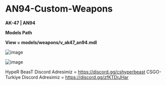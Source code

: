 # AN94-Custom-Weapons

**AK-47 | AN94**

**Models Path**

**View = models/weapons/v_ak47_an94.mdl**

![image](https://user-images.githubusercontent.com/66871022/161450459-c61f3e49-8e8b-41ae-b8f4-78bc73ad68e8.png)

![image](https://user-images.githubusercontent.com/66871022/161450462-3499d9ab-50f1-49d3-a1a3-d7bd0dff2fd4.png)

HypeR BeasT Discord Adresimiz = https://discord.gg/cshyperbeast
CSGO-Turkiye Discord Adresimiz = https://discord.gg/zfKTDrJHar
